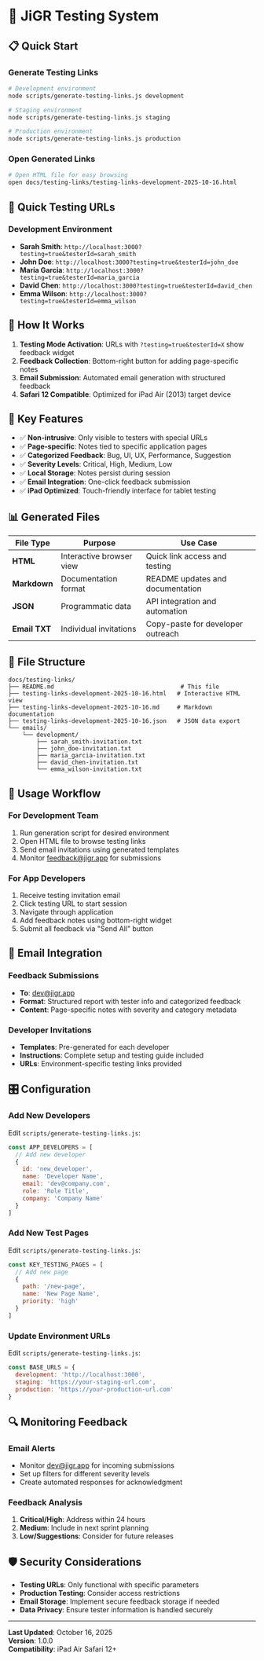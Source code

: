 # 🧪 JiGR Testing System

## 📋 **Quick Start**

### **Generate Testing Links**
```bash
# Development environment
node scripts/generate-testing-links.js development

# Staging environment  
node scripts/generate-testing-links.js staging

# Production environment
node scripts/generate-testing-links.js production
```

### **Open Generated Links**
```bash
# Open HTML file for easy browsing
open docs/testing-links/testing-links-development-2025-10-16.html
```

## 🔗 **Quick Testing URLs**

### **Development Environment**
- **Sarah Smith**: `http://localhost:3000?testing=true&testerId=sarah_smith`
- **John Doe**: `http://localhost:3000?testing=true&testerId=john_doe`
- **Maria Garcia**: `http://localhost:3000?testing=true&testerId=maria_garcia`
- **David Chen**: `http://localhost:3000?testing=true&testerId=david_chen`
- **Emma Wilson**: `http://localhost:3000?testing=true&testerId=emma_wilson`

## 📱 **How It Works**

1. **Testing Mode Activation**: URLs with `?testing=true&testerId=X` show feedback widget
2. **Feedback Collection**: Bottom-right button for adding page-specific notes
3. **Email Submission**: Automated email generation with structured feedback
4. **Safari 12 Compatible**: Optimized for iPad Air (2013) target device

## 🎯 **Key Features**

- ✅ **Non-intrusive**: Only visible to testers with special URLs
- ✅ **Page-specific**: Notes tied to specific application pages
- ✅ **Categorized Feedback**: Bug, UI, UX, Performance, Suggestion
- ✅ **Severity Levels**: Critical, High, Medium, Low
- ✅ **Local Storage**: Notes persist during session
- ✅ **Email Integration**: One-click feedback submission
- ✅ **iPad Optimized**: Touch-friendly interface for tablet testing

## 📊 **Generated Files**

| File Type | Purpose | Use Case |
|-----------|---------|----------|
| **HTML** | Interactive browser view | Quick link access and testing |
| **Markdown** | Documentation format | README updates and documentation |
| **JSON** | Programmatic data | API integration and automation |
| **Email TXT** | Individual invitations | Copy-paste for developer outreach |

## 🔧 **File Structure**

```
docs/testing-links/
├── README.md                                    # This file
├── testing-links-development-2025-10-16.html   # Interactive HTML view
├── testing-links-development-2025-10-16.md     # Markdown documentation
├── testing-links-development-2025-10-16.json   # JSON data export
└── emails/
    └── development/
        ├── sarah_smith-invitation.txt
        ├── john_doe-invitation.txt
        ├── maria_garcia-invitation.txt
        ├── david_chen-invitation.txt
        └── emma_wilson-invitation.txt
```

## 🚀 **Usage Workflow**

### **For Development Team**
1. Run generation script for desired environment
2. Open HTML file to browse testing links
3. Send email invitations using generated templates
4. Monitor feedback@jigr.app for submissions

### **For App Developers**
1. Receive testing invitation email
2. Click testing URL to start session
3. Navigate through application
4. Add feedback notes using bottom-right widget
5. Submit all feedback via "Send All" button

## 📧 **Email Integration**

### **Feedback Submissions**
- **To**: dev@jigr.app
- **Format**: Structured report with tester info and categorized feedback
- **Content**: Page-specific notes with severity and category metadata

### **Developer Invitations**
- **Templates**: Pre-generated for each developer
- **Instructions**: Complete setup and testing guide included
- **URLs**: Environment-specific testing links provided

## 🎛️ **Configuration**

### **Add New Developers**
Edit `scripts/generate-testing-links.js`:
```javascript
const APP_DEVELOPERS = [
  // Add new developer
  {
    id: 'new_developer',
    name: 'Developer Name',
    email: 'dev@company.com',
    role: 'Role Title',
    company: 'Company Name'
  }
]
```

### **Add New Test Pages**
Edit `scripts/generate-testing-links.js`:
```javascript
const KEY_TESTING_PAGES = [
  // Add new page
  { 
    path: '/new-page', 
    name: 'New Page Name', 
    priority: 'high' 
  }
]
```

### **Update Environment URLs**
Edit `scripts/generate-testing-links.js`:
```javascript
const BASE_URLS = {
  development: 'http://localhost:3000',
  staging: 'https://your-staging-url.com',
  production: 'https://your-production-url.com'
}
```

## 🔍 **Monitoring Feedback**

### **Email Alerts**
- Monitor dev@jigr.app for incoming submissions
- Set up filters for different severity levels
- Create automated responses for acknowledgment

### **Feedback Analysis**
1. **Critical/High**: Address within 24 hours
2. **Medium**: Include in next sprint planning
3. **Low/Suggestions**: Consider for future releases

## 🛡️ **Security Considerations**

- **Testing URLs**: Only functional with specific parameters
- **Production Testing**: Consider access restrictions
- **Email Storage**: Implement secure feedback storage if needed
- **Data Privacy**: Ensure tester information is handled securely

---

**Last Updated**: October 16, 2025  
**Version**: 1.0.0  
**Compatibility**: iPad Air Safari 12+
